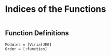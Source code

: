 # Indices of the Functions

```@index
```
## Function Definitions
```@autodocs
Modules = [VirialUEG]
Order = [:function]
```
